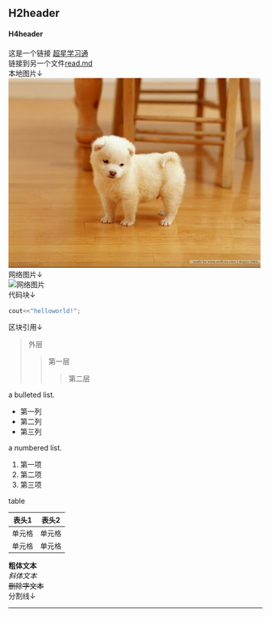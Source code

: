 ## H2header
#### H4header
这是一个链接 [超星学习通](https://i.mooc.chaoxing.com/)  
链接到另一个文件[read.md](/read.md)  
本地图片↓  
![本地图片](dog.jfif)  
网络图片↓  
![网络图片](https://gimg2.baidu.com/image_search/src=http%3A%2F%2Fwww.36ting.cn%2Fzb_users%2Fupload%2F2021%2F01%2F202101051609830794666236.jpg&refer=http%3A%2F%2Fwww.36ting.cn&app=2002&size=f9999,10000&q=a80&n=0&g=0n&fmt=jpeg?sec=1622362882&t=979ec8d0d781d8be238f56ab2de612be)  
代码块↓  
```c++
cout<<"helloworld!";
```  
区块引用↓  
>外层
>>第一层
>>>第二层  

 a bulleted list.
 * 第一列
 * 第二列
 * 第三列  
  
a numbered list.

1. 第一项
2. 第二项
3. 第三项  

table

|  表头1   | 表头2  |
|  ----  | ----  |
| 单元格  | 单元格 |
| 单元格  | 单元格 |

**粗体文本**  
_斜体文本_  
~~删除字文本~~  
分割线↓
***
